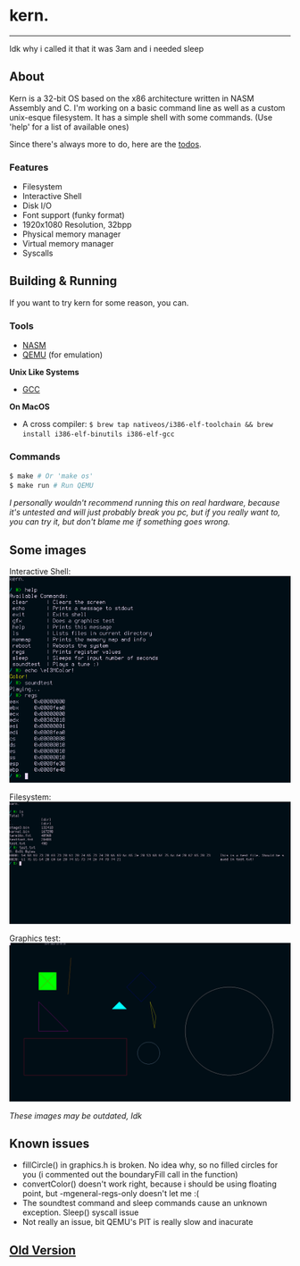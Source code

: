 # kern.
---

Idk why i called it that it was 3am and i needed sleep

## About
Kern is a 32-bit OS based on the x86 architecture written in NASM Assembly and C. 
I'm working on a basic command line as well as a custom unix-esque filesystem.
It has a simple shell with some commands. (Use 'help' for a list of available ones)

Since there's always more to do, here are the [todos](todo.txt).

### Features
- Filesystem
- Interactive Shell
- Disk I/O
- Font support (funky format)
- 1920x1080 Resolution, 32bpp
- Physical memory manager
- Virtual memory manager
- Syscalls

## Building & Running
If you want to try kern for some reason, you can.

### Tools
- [NASM](https://www.nasm.us/)
- [QEMU](https://www.qemu.org/) (for emulation)

**Unix Like Systems**
- [GCC](https://gcc.gnu.org/)

**On MacOS**
- A cross compiler: `$ brew tap nativeos/i386-elf-toolchain && brew install i386-elf-binutils i386-elf-gcc`

### Commands
```bash
$ make # Or 'make os'
$ make run # Run QEMU
```

_I personally wouldn't recommend running this on real hardware, because it's untested and will just probably break you pc, but if you really want to, you can try it, but don't blame me if something goes wrong._

## Some images

Interactive Shell: \
![Example shell output](docs/img/shell.png)

Filesystem: \
![Ls command output and some file reading](docs/img/filesystem.png)

Graphics test: \
![Some colorfull shapes :)](docs/img/graphics.png)

_These images may be outdated, Idk_

## Known issues
- fillCircle() in graphics.h is broken. No idea why, so no filled circles for you (i commented out the boundaryFill call in the function)
- convertColor() doesn't work right, because i should be using floating point, but -mgeneral-regs-only doesn't let me :(
- The soundtest command and sleep commands cause an unknown exception. Sleep() syscall issue
- Not really an issue, bit QEMU's PIT is really slow and inacurate

## [Old Version](https://github.com/Tom-on64/old-kern)

